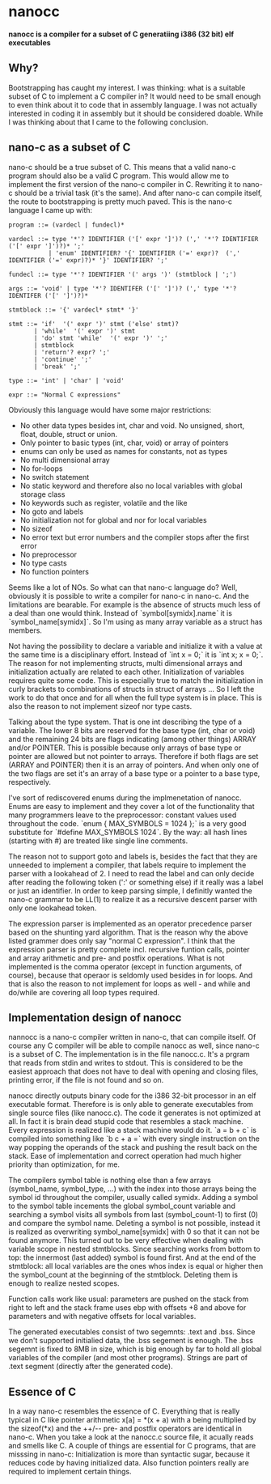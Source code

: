 # nanocc

**nanocc is a compiler for a subset of C generatiing i386 (32 bit) elf executables**

## Why?

Bootstrapping has caught my interest. I was thinking: what is a suitable subset of C to implement a C compiler in?
It would need to be small enough to even think about it to code that in assembly language. I was not actually interested in
coding it in assembly but it should be considered doable. While I was thinking about that I came to the following conclusion.

## nano-c as a subset of C

nano-c should be a true subset of C. This means that a valid nano-c program should also be a valid C program. This would allow me to implement
the first version of the nano-c compiler in C. Rewriting it to nano-c should be a trivial task (it's the same). And after nano-c can compile itself,
the route to bootstrapping is pretty much paved. This is the nano-c language I came up with:


```
program ::= (vardecl | fundecl)*

vardecl ::= type '*'? IDENTIFIER ('[' expr ']')? (',' '*'? IDENTIFIER ('[' expr ']')?)* ';'
           | 'enum' IDENTIFIER? '{' IDENTIFIER ('=' expr)?  (',' IDENTIFIER ('=' expr)?)* '}' IDENTIFIER? ';'

fundecl ::= type '*'? IDENTIFIER '(' args ')' (stmtblock | ';')

args ::= 'void' | type '*'? IDENTIFER ('[' ']')? (',' type '*'? IDENTIFER ('[' ']')?)*

stmtblock ::= '{' vardecl* stmt* '}'

stmt ::= 'if'  '(' expr ')' stmt ('else' stmt)?
       | 'while'  '(' expr ')' stmt
       | 'do' stmt 'while'  '(' expr ')' ';'
       | stmtblock
       | 'return'? expr? ';'
       | 'continue' ';'
       | 'break' ';'

type ::= 'int' | 'char' | 'void'

expr ::= "Normal C expressions"
```


Obviously this language would have some major restrictions:
* No other data types besides int, char and void. No unsigned, short, float, double, struct or union.
* Only pointer to basic types (int, char, void) or array of pointers
* enums can only be used as names for constants, not as types
* No multi dimensional array
* No for-loops
* No switch statement
* No static keyword and therefore also no local variables with global storage class
* No keywords such as register, volatile and the like
* No goto and labels
* No initialization not for global and nor for local variables
* No sizeof
* No error text but error numbers and the compiler stops after the first error
* No preprocessor
* No type casts
* No function pointers

Seems like a lot of NOs. So what can that nano-c language do? Well, obviously it is possible to write a compiler for nano-c in nano-c. And the limitations are bearable. For example is the absence of structs much less of a deal than one would think. Instead of ˋsymbol[symidx].nameˋ it is ˋsymbol_name[symidx]ˋ. So I'm using as many array variable as a struct has members.

Not having the possibility to declare a variable and initialize it with a value at the same time is a disciplinary effort. Instead of ˋint x = 0;ˋ it is ˋint x; x = 0;ˋ. The reason for not implementing structs, multi dimensional arrays and initialization actually are related to each other. Initialization of variables requires quite some code. This is especially true to match the initialization in curly brackets to combinations of structs in struct of arrays ... So I left the work to do that once and for all when the full type system is in place. This is also the reason to not implement sizeof nor type casts.

Talking about the type system. That is one int describing the type of a variable. The lower 8 bits are reserved for the base type (int, char or void) and the remaining 24 bits are flags indicating (among other things) ARRAY and/or POINTER.
This is possible because only arrays of base type or pointer are allowed but not pointer to arrays. Therefore if both flags are set (ARRAY and POINTER) then it is an array of pointers. And when only one of the two flags are set it's an array of a base type or a pointer to a base type, respectively.

I've sort of rediscovered enums during the implmenetation of nanocc. Enums are easy to implement and they cover a lot of the functionality that many programmers leave to the preprocessor: constant values used throughout the code. ˋenum { MAX_SYMBOLS = 1024 };ˋ is a very good substitute for ˋ#define MAX_SYMBOLS 1024ˋ. By the way: all hash lines (starting with #) are treated like single line comments.

The reason not to support goto and labels is, besides the fact that they are unneeded to implement a compiler, that labels require to implement the parser with a lookahead of 2. I need to read the label and can only decide after reading the following token (':' or something else) if it really was a label or just an identifier. In order to keep parsing simple, I definitly wanted the nano-c grammar to be LL(1) to realize it as a recursive descent parser with only one lookahead token.

The expression parser is implemented as an operator precedence parser based on the shunting yard algorithm. That is the reason why the above listed grammer does only say "normal C expression". I think that the expression parser is pretty complete incl. recursive funtion calls, pointer and array arithmetic and pre- and postfix operations. What is not implemented is the comma operator (except in function arguments, of course), because that operaor is seldomly used besides in for loops. And that is also the reason to not implement for loops as well - and while and do/while are covering all loop types required.

## Implementation design of nanocc

nannocc is a nano-c compiler written in nano-c, that can compile itself. Of course any C compiler will be able to compile nanocc as well, since nano-c is a subset of C. The implementation is in the file nanocc.c. It's a prgram that reads from stdin and writes to stdout. This is considered to be the easiest approach that does not have to deal with opening and closing files, printing error, if the file is not found and so on.

nanocc directly outputs binary code for the i386 32-bit processor in an elf executable format. Therefore is is only able to generate executables from single source files (like nanocc.c). The code it generates is not optimized at all. In fact it is brain dead stupid code that resembles a stack machine. Every expression is realized like a stack machine would do it. ˋa = b + cˋ is compiled into something like ˋb c + a =ˋ with every single instruction on the way popping the operands of the stack and pushing the result back on the stack. Ease of implementation and correct operation had much higher priority than optimization, for me.

The compilers symbol table is nothing else than a few arrays (symbol_name, symbol_type, ...) with the index into those arrays being the symbol id throughout the compiler, usually called symidx. Adding a symbol to the symbol table incements the global symbol_count variable and searching a symbol visits all symbols from last (symbol_count-1) to first (0) and compare the symbol name. Deleting a symbol is not possible, instead it is realized as overwriting symbol_name[symidx] with 0 so that it can not be found anymore. This turned out to be very effective when dealing with variable scope in nested stmtblocks. Since searching works from bottom to top: the innermost (last added) symbol is found first. And at the end of the stmtblock: all local variables are the ones whos index is equal or higher then the symbol_count at the beginning of the stmtblock. Deleting them is enough to realize nested scopes.

Function calls work like usual: parameters are pushed on the stack from right to left and the stack frame uses ebp with offsets +8 and above for parameters and with negative offsets for local variables.

The generated executables consist of two segemnts: .text and .bss. Since we don't supported initialied data, the .bss segement is enough. The .bss segemnt is fixed to 8MB in size, which is big enough by far to hold all global variables of the compiler (and most other programs). Strings are part of .text segment (directly after the generated code).

## Essence of C
In a way nano-c resembles the essence of C. Everything that is really typical in C like pointer arithmetic x[a] = *(x + a) with a being multiplied by the sizeof(*x) and the ++/-- pre- and postfix operators are identical in nano-c. When you take a look at the nanocc.c source file, it acually reads and smells like C. A couple of things are essential for C programs, that are misssing in nano-c: Initialization is more than syntactic sugar, because it reduces code by having initialized data. Also function pointers really are required to implement certain things. 
